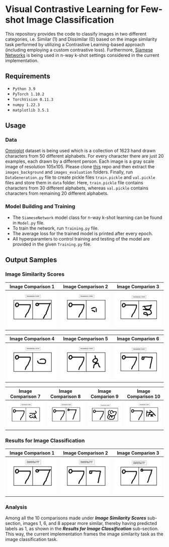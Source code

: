 # Visual Contrastive Learning for Few-shot Image Classification
This repository provides the code to classify images in two different categories, i.e. Similar (1) and Dissimilar (0) based on the image similarity task performed by utilizing a Contrastive Learning-based approach (including employing a custom contrastive loss). Furthermore, [Siamese Networks](https://www.cs.cmu.edu/~rsalakhu/papers/oneshot1.pdf) is being used in n-way k-shot settings considered in the current implementation.
## Requirements
- `Python 3.9`
- `PyTorch 1.10.2`
- `TorchVision 0.11.3`
- `numpy 1.22.3`
- `matplotlib 3.5.1`
## Usage
### Data
[Omniglot](https://github.com/brendenlake/omniglot/tree/master/python) dataset is being used which is a collection of 1623 hand drawn characters from 50 different alphabets. For every character there are just 20 examples, each drawn by a different person. Each image is a gray scale image of resolution 105x105. Please clone [this](https://github.com/brendenlake/omniglot/tree/master/python) repo and then extract the `images_background` and `images_evaluation` folders. Finally, run `DataGeneration.py` file to create pickle files `train.pickle` and `val.pickle` files and store them in `data` folder. Here, `train.pickle` file contains characters from 30 different alphabets, whereas `val.pickle` contains characters from remaining 20 different alphabets.
### Model Building and Training
- The `SiameseNetwork` model class for n-way k-shot learning can be found in `Model.py` file.
- To train the network, run `Training.py` file.
- The average loss for the trained model is printed after every epoch.
- All hyperparamters to control training and testing of the model are provided in the given `Training.py` file.
## Output Samples
### Image Similarity Scores
| Image Comparison 1        | Image Comparison 2           | Image Comparion 3           |
| ------------------------- |:----------------------------:|:---------------------------:|
| ![alt text](https://github.com/fork123aniket/Visual-Contrastive-Learning-for-Few-shot-Image-Classification/blob/main/Images/1.png) | ![alt text](https://github.com/fork123aniket/Visual-Contrastive-Learning-for-Few-shot-Image-Classification/blob/main/Images/2.png) | ![alt text](https://github.com/fork123aniket/Visual-Contrastive-Learning-for-Few-shot-Image-Classification/blob/main/Images/3.png) |

| Image Comparison 4        | Image Comparison 5           | Image Comparion 6           |
| ------------------------- |:----------------------------:|:---------------------------:|
| ![alt text](https://github.com/fork123aniket/Visual-Contrastive-Learning-for-Few-shot-Image-Classification/blob/main/Images/4.png) | ![alt text](https://github.com/fork123aniket/Visual-Contrastive-Learning-for-Few-shot-Image-Classification/blob/main/Images/5.png) | ![alt text](https://github.com/fork123aniket/Visual-Contrastive-Learning-for-Few-shot-Image-Classification/blob/main/Images/6.png) |

| Image Comparison 7        | Image Comparison 8           | Image Comparion 9           | Image Comparison 10           |
| ------------------------- |:----------------------------:|:------------------:|:-------------------:|
| ![alt text](https://github.com/fork123aniket/Visual-Contrastive-Learning-for-Few-shot-Image-Classification/blob/main/Images/7.png) | ![alt text](https://github.com/fork123aniket/Visual-Contrastive-Learning-for-Few-shot-Image-Classification/blob/main/Images/8.png) | ![alt text](https://github.com/fork123aniket/Visual-Contrastive-Learning-for-Few-shot-Image-Classification/blob/main/Images/9.png) | ![alt text](https://github.com/fork123aniket/Visual-Contrastive-Learning-for-Few-shot-Image-Classification/blob/main/Images/10.png) |
### Results for Image Classification
| Image Comparison 1        | Image Comparison 2           | Image Comparion 3  |
| ------------------------- |:----------------------------:|:------------------:|
| ![alt text](https://github.com/fork123aniket/Visual-Contrastive-Learning-for-Few-shot-Image-Classification/blob/main/Images/11.png) | ![alt text](https://github.com/fork123aniket/Visual-Contrastive-Learning-for-Few-shot-Image-Classification/blob/main/Images/12.png) | ![alt text](https://github.com/fork123aniket/Visual-Contrastive-Learning-for-Few-shot-Image-Classification/blob/main/Images/13.png) |
### Analysis
Among all the 10 comparisons made under ***Image Similarity Scores*** sub-section, images 1, 6, and 8 appear more similar, thereby having predicted labels as 1, as shown in the ***Results for Image Classification*** sub-section. This way, the current implementation frames the image similarity task as the image classification task.
